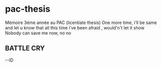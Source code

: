 # pac-thesis
Mémoire 3éme année au PAC (licentiate thesis)
One more time, i'll be same and let u know
that all this time i've been afraid , would'n't let it show
Nobody can save me now, no no 

## BATTLE CRY ##
--ID

